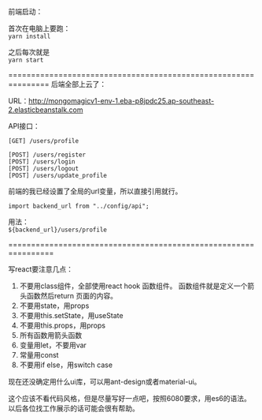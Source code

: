 前端启动：

首次在电脑上要跑：   
`yarn install`   

之后每次就是   
`yarn start`   


===============================================================
后端全部上云了：

URL：http://mongomagicv1-env-1.eba-p8jpdc25.ap-southeast-2.elasticbeanstalk.com

API接口：

`[GET] /users/profile`   

`[POST] /users/register`   
`[POST] /users/login`   
`[POST] /users/logout`   
`[POST] /users/update_profile`   


前端的我已经设置了全局的url变量，所以直接引用就行。

`import backend_url from "../config/api";`   

用法：     
 `${backend_url}/users/profile`  

================================================================

写react要注意几点：   
  1. 不要用class组件，全部使用react hook 函数组件。 函数组件就是定义一个箭头函数然后return 页面的内容。
  2. 不要用state，用props
  3. 不要用this.setState，用useState
  4. 不要用this.props，用props
  5. 所有函数用箭头函数
  6. 变量用let，不要用var
  7. 常量用const
  8. 不要用if else，用switch case

现在还没确定用什么ui库，可以用ant-design或者material-ui。    

这个应该不看代码风格，但是尽量写好一点吧，按照6080要求，用es6的语法。以后各位找工作展示的话可能会很有帮助。


  
